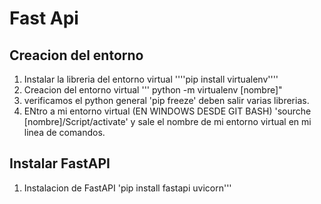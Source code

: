 # Fast Api
## Creacion del entorno
1. Instalar la libreria del entorno virtual ''''pip install virtualenv''''
2. Creacion del entorno virtual ''' python -m virtualenv [nombre]"
3. verificamos el python general 'pip freeze' deben salir varias librerias.
4. ENtro a mi entorno virtual (EN WINDOWS DESDE GIT BASH) 'sourche [nombre]/Script/activate' y sale el nombre de mi entorno virtual en mi linea de comandos.   

## Instalar FastAPI
1. Instalacion de FastAPI 'pip install fastapi uvicorn''' 

